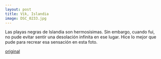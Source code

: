 ```yaml
---
layout: post
title: Vìk, Islandia
image: DSC_0233.jpg
---
```



Las playas negras de Islandia son hermosísimas. Sin embargo, cuando fui, no pude evitar sentir una desolación infinita en ese lugar. Hice lo mejor que pude para recrear esa sensación en esta foto. 

[original](https://awesomecosmonaut.tumblr.com/post/619652705571454976/v%C3%ACk)